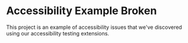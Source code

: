 # Accessibility Example Broken

This project is an example of accessibility issues that we've discovered using our accessibility testing extensions.
